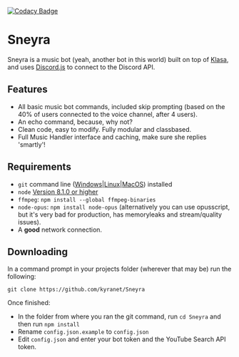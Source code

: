 
[![Codacy Badge](https://api.codacy.com/project/badge/Grade/cdfdf0081ea4438e86ea6971a021d6b0)](https://www.codacy.com/app/kyranet/Sneyra?utm_source=github.com&utm_medium=referral&utm_content=kyranet/Sneyra&utm_campaign=badger)

# Sneyra

Sneyra is a music bot (yeah, another bot in this world) built on top of [Klasa](https://github.com/dirigeants/klasa/), and uses [Discord.js](https://github.com/hydrabolt/discord.js) to connect to the Discord API.

## Features

- All basic music bot commands, included skip prompting (based on the 40% of users connected to the voice channel, after 4 users).
- An echo command, because, why not?
- Clean code, easy to modify. Fully modular and classbased.
- Full Music Handler interface and caching, make sure she replies 'smartly'!

## Requirements

- `git` command line ([Windows](https://git-scm.com/download/win)|[Linux](https://git-scm.com/book/en/v2/Getting-Started-Installing-Git)|[MacOS](https://git-scm.com/download/mac)) installed
- `node` [Version 8.1.0 or higher](https://nodejs.org)
- `ffmpeg`: `npm install --global ffmpeg-binaries`
- `node-opus`: `npm install node-opus` (alternatively you can use opusscript, but it's very bad for production, has memoryleaks and stream/quality issues).
- A **good** network connection.

## Downloading

In a command prompt in your projects folder (wherever that may be) run the following:

```
git clone https://github.com/kyranet/Sneyra
```

Once finished:

- In the folder from where you ran the git command, run `cd Sneyra` and then run `npm install`
- Rename `config.json.example` to `config.json`
- Edit `config.json` and enter your bot token and the YouTube Search API token.
